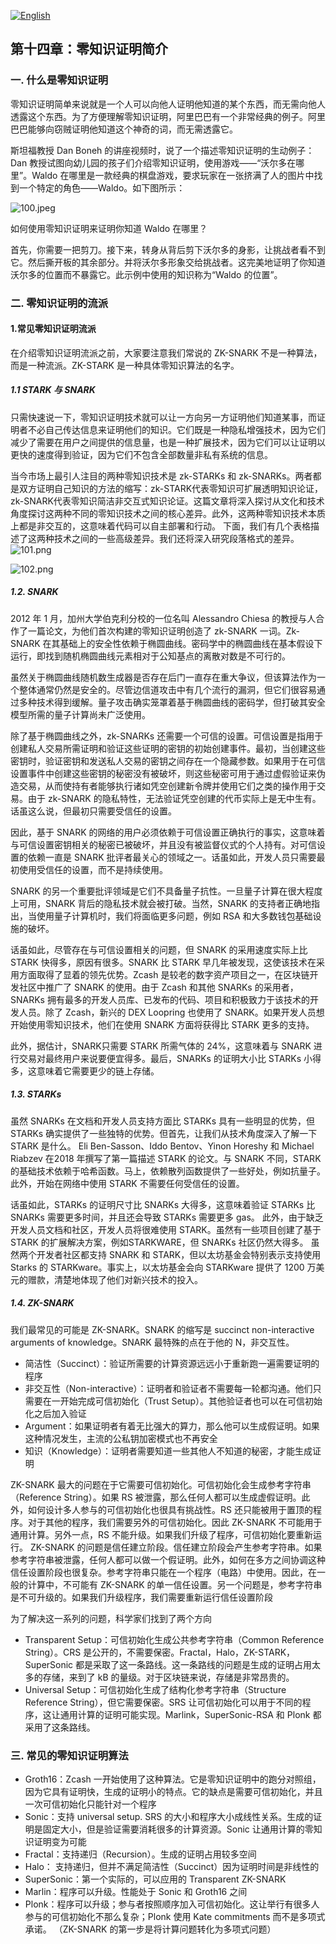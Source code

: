 [![English](https://img.shields.io/badge/English-README-blue)](Englishzkp_introduce.md)

## 第十四章：零知识证明简介

### 一. 什么是零知识证明

零知识证明简单来说就是一个人可以向他人证明他知道的某个东西，而无需向他人透露这个东西。为了方便理解零知识证明，阿里巴巴有一个非常经典的例子。阿里巴巴能够向窃贼证明他知道这个神奇的词，而无需透露它。

斯坦福教授 Dan Boneh 的讲座视频时，说了一个描述零知识证明的生动例子：Dan 教授试图向幼儿园的孩子们介绍零知识证明，使用游戏——“沃尔多在哪里”。Waldo 在哪里是一款经典的棋盘游戏，要求玩家在一张挤满了人的图片中找到一个特定的角色——Waldo。如下图所示：

![100.jpeg](https://github.com/guoshijiang/cryptography/blob/master/img/100.jpeg)

如何使用零知识证明来证明你知道 Waldo 在哪里？

首先，你需要一把剪刀。接下来，转身从背后剪下沃尔多的身影，让挑战者看不到它。然后撕开板的其余部分。并将沃尔多形象交给挑战者。这完美地证明了你知道沃尔多的位置而不暴露它。此示例中使用的知识称为“Waldo 的位置”。

### 二. 零知识证明的流派

#### 1.常见零知识证明流派
在介绍零知识证明流派之前，大家要注意我们常说的 ZK-SNARK 不是一种算法，而是一种流派。ZK-STARK 是一种具体零知识算法的名字。
##### 1.1 STARK 与 SNARK

只需快速说一下，零知识证明技术就可以让一方向另一方证明他们知道某事，而证明者不必自己传达信息来证明他们的知识。它们既是一种隐私增强技术，因为它们减少了需要在用户之间提供的信息量，也是一种扩展技术，因为它们可以让证明以更快的速度得到验证，因为它们不包含全部数量非私有系统的信息。

当今市场上最引人注目的两种零知识技术是 zk-STARKs 和 zk-SNARKs。两者都是双方证明自己知识的方法的缩写：zk-STARK代表零知识可扩展透明知识论证，zk-SNARK代表零知识简洁非交互式知识论证。这篇文章将深入探讨从文化和技术角度探讨这两种不同的零知识技术之间的核心差异。此外，这两种零知识技术本质上都是非交互的，这意味着代码可以自主部署和行动。
下面，我们有几个表格描述了这两种技术之间的一些高级差异。我们还将深入研究段落格式的差异。 
![101.png](https://github.com/guoshijiang/cryptography/blob/master/img/101.png)

![102.png](https://github.com/guoshijiang/cryptography/blob/master/img/102.png)

##### 1.2. SNARK
2012 年 1 月，加州大学伯克利分校的一位名叫 Alessandro Chiesa 的教授与人合作了一篇论文，为他们首次构建的零知识证明创造了 zk-SNARK 一词。Zk-SNARK 在其基础上的安全性依赖于椭圆曲线。密码学中的椭圆曲线在基本假设下运行，即找到随机椭圆曲线元素相对于公知基点的离散对数是不可行的。

虽然关于椭圆曲线随机数生成器是否存在后门一直存在重大争议，但该算法作为一个整体通常仍然是安全的。尽管边信道攻击中有几个流行的漏洞，但它们很容易通过多种技术得到缓解。量子攻击确实笼罩着基于椭圆曲线的密码学，但打破其安全模型所需的量子计算尚未广泛使用。

除了基于椭圆曲线之外，zk-SNARKs 还需要一个可信的设置。可信设置是指用于创建私人交易所需证明和验证这些证明的密钥的初始创建事件。最初，当创建这些密钥时，验证密钥和发送私人交易的密钥之间存在一个隐藏参数。如果用于在可信设置事件中创建这些密钥的秘密没有被破坏，则这些秘密可用于通过虚假验证来伪造交易，从而使持有者能够执行诸如凭空创建新令牌并使用它们之类的操作用于交易。由于 zk-SNARK 的隐私特性，无法验证凭空创建的代币实际上是无中生有。话虽这么说，但最初只需要受信任的设置。

因此，基于 SNARK 的网络的用户必须依赖于可信设置正确执行的事实，这意味着与可信设置密钥相关的秘密已被破坏，并且没有被监督仪式的个人持有。对可信设置的依赖一直是 SNARK 批评者最关心的领域之一。话虽如此，开发人员只需要最初使用受信任的设置，而不是持续使用。

SNARK 的另一个重要批评领域是它们不具备量子抗性。一旦量子计算在很大程度上可用，SNARK 背后的隐私技术就会被打破。当然，SNARK 的支持者正确地指出，当使用量子计算机时，我们将面临更多问题，例如 RSA 和大多数钱包基础设施的破坏。

话虽如此，尽管存在与可信设置相关的问题，但 SNARK 的采用速度实际上比 STARK 快得多，原因有很多。SNARK 比 STARK 早几年被发现，这使该技术在采用方面取得了显着的领先优势。Zcash 是较老的数字资产项目之一，在区块链开发社区中推广了 SNARK 的使用。由于 Zcash 和其他 SNARKs 的采用者，SNARKs 拥有最多的开发人员库、已发布的代码、项目和积极致力于该技术的开发人员。除了 Zcash，新兴的 DEX Loopring 也使用了 SNARK。如果开发人员想开始使用零知识技术，他们在使用 SNARK 方面将获得比 STARK 更多的支持。

此外，据估计，SNARK只需要 STARK 所需气体的 24%，这意味着与 SNARK 进行交易对最终用户来说要便宜得多。最后，SNARKs 的证明大小比 STARKs 小得多，这意味着它需要更少的链上存储。

##### 1.3. STARKs
虽然 SNARKs 在文档和开发人员支持方面比 STARKs 具有一些明显的优势，但 STARKs 确实提供了一些独特的优势。但首先，让我们从技术角度深入了解一下 STARK 是什么。
Eli Ben-Sasson、Iddo Bentov、Yinon Horeshy 和 Michael Riabzev 在2018 年撰写了第一篇描述 STARK 的论文。与 SNARK 不同，STARK 的基础技术依赖于哈希函数。马上，依赖散列函数提供了一些好处，例如抗量子。此外，开始在网络中使用 STARK 不需要任何受信任的设置。

话虽如此，STARKs 的证明尺寸比 SNARKs 大得多，这意味着验证 STARKs 比 SNARKs 需要更多时间，并且还会导致 STARKs 需要更多 gas。
此外，由于缺乏开发人员文档和社区，开发人员将很难使用 STARK。虽然有一些项目创建了基于 STARK 的扩展解决方案，例如STARKWARE，但 SNARKs 社区仍然大得多。
虽然两个开发者社区都支持 SNARK 和 STARK，但以太坊基金会特别表示支持使用 Starks 的 STARKware。事实上，以太坊基金会向 STARKware 提供了 1200 万美元的赠款，清楚地体现了他们对新兴技术的投入。

##### 1.4. ZK-SNARK 

我们最常见的可能是 ZK-SNARK。SNARK 的缩写是 succinct non-interactive arguments of knowledge。SNARK 最特殊的点在于他的 N，非交互性。
- 简洁性（Succinct）：验证所需要的计算资源远远小于重新跑一遍需要证明的程序
- 非交互性（Non-interactive）：证明者和验证者不需要每一轮都沟通。他们只需要在一开始完成可信初始化（Trust Setup）。其他验证者也可以在可信初始化之后加入验证
- Argument：如果证明者有着无比强大的算力，那么他可以生成假证明。如果这种情况发生，主流的公私钥加密模式也不再安全
- 知识（Knowledge）：证明者需要知道一些其他人不知道的秘密，才能生成证明

ZK-SNARK 最大的问题在于它需要可信初始化。可信初始化会生成参考字符串（Reference String）。如果 RS 被泄露，那么任何人都可以生成虚假证明。此外，如何设计多人参与的可信初始化也很具有挑战性。RS 还只能被用于置顶的程序。对于其他的程序，我们需要另外的可信初始化。因此 ZK-SNARK 不可能用于通用计算。另外一点，RS 不能升级。如果我们升级了程序，可信初始化要重新运行。
ZK-SNARK 的问题是信任建立阶段。信任建立阶段会产生参考字符串。如果参考字符串被泄露，任何人都可以做一个假证明。此外，如何在多方之间协调这种信任设置阶段也很复杂。参考字符串只能在一个程序（电路）中使用。因此，在一般的计算中，不可能有 ZK-SNARK 的单一信任设置。另一个问题是，参考字符串是不可升级的。如果我们升级程序，我们需要重新运行信任设置阶段

为了解决这一系列的问题，科学家们找到了两个方向

- Transparent Setup：可信初始化生成公共参考字符串（Common Reference String）。CRS 是公开的，不需要保密。Fractal，Halo，ZK-STARK，SuperSonic 都是采取了这一条路线。这一条路线的问题是生成的证明占用太多的存储，来到了 kB 的量级。对于区块链来说，存储是非常昂贵的。
- Universal Setup：可信初始化生成了结构化参考字符串（Structure Reference String），但它需要保密。SRS 让可信初始化可以用于不同的程序，这让通用计算的证明可能实现。Marlink，SuperSonic-RSA 和 Plonk 都采用了这条路线。

### 三. 常见的零知识证明算法

- Groth16：Zcash 一开始使用了这种算法。它是零知识证明中的跑分对照组，因为它具有证明快，生成的证明小的特点。它的缺点是需要可信初始化，并且一次可信初始化只能针对一个程序
- Sonic：支持 universal setup. SRS 的大小和程序大小成线性关系。生成的证明是固定大小，但是验证需要消耗很多的计算资源。Sonic 让通用计算的零知识证明变为可能
- Fractal：支持递归（Recursion）。生成的证明占用较多空间
- Halo： 支持递归，但并不满足简洁性（Succinct）因为证明时间是非线性的
- SuperSonic：第一个实际的，可以应用的 Transparent ZK-SNARK
- Marlin：程序可以升级。性能处于 Sonic 和 Groth16 之间
- Plonk：程序可以升级；参与者按照顺序加入可信初始化。这让举行有很多人参与的可信初始化不那么复杂；Plonk 使用 Kate commitments 而不是多项式承诺。 （ZK-SNARK 的第一步是将计算问题转化为多项式问题）
